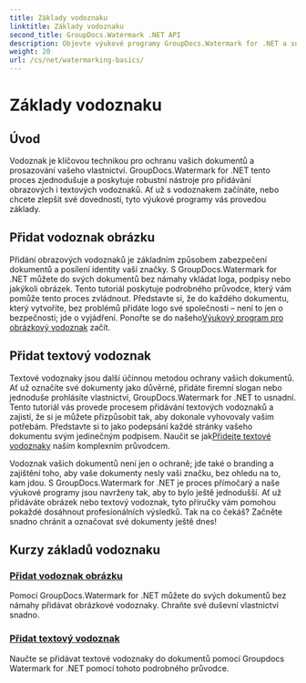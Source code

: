 ```yaml
---
title: Základy vodoznaku
linktitle: Základy vodoznaku
second_title: GroupDocs.Watermark .NET API
description: Objevte výukové programy GroupDocs.Watermark for .NET a snadno přidejte obrázkové a textové vodoznaky. Chraňte své dokumenty pomocí těchto snadno srozumitelných průvodců.
weight: 20
url: /cs/net/watermarking-basics/
---
```


# Základy vodoznaku

## Úvod
Vodoznak je klíčovou technikou pro ochranu vašich dokumentů a prosazování vašeho vlastnictví. GroupDocs.Watermark for .NET tento proces zjednodušuje a poskytuje robustní nástroje pro přidávání obrazových i textových vodoznaků. Ať už s vodoznakem začínáte, nebo chcete zlepšit své dovednosti, tyto výukové programy vás provedou základy.

## Přidat vodoznak obrázku

Přidání obrazových vodoznaků je základním způsobem zabezpečení dokumentů a posílení identity vaší značky. S GroupDocs.Watermark for .NET můžete do svých dokumentů bez námahy vkládat loga, podpisy nebo jakýkoli obrázek. Tento tutoriál poskytuje podrobného průvodce, který vám pomůže tento proces zvládnout. Představte si, že do každého dokumentu, který vytvoříte, bez problémů přidáte logo své společnosti – není to jen o bezpečnosti; jde o vyjádření. Ponořte se do našeho[Výukový program pro obrázkový vodoznak](./add-image-watermark/) začít.

## Přidat textový vodoznak

 Textové vodoznaky jsou další účinnou metodou ochrany vašich dokumentů. Ať už označíte své dokumenty jako důvěrné, přidáte firemní slogan nebo jednoduše prohlásíte vlastnictví, GroupDocs.Watermark for .NET to usnadní. Tento tutoriál vás provede procesem přidávání textových vodoznaků a zajistí, že si je můžete přizpůsobit tak, aby dokonale vyhovovaly vašim potřebám. Představte si to jako podepsání každé stránky vašeho dokumentu svým jedinečným podpisem. Naučit se jak[Přidejte textové vodoznaky](./add-text-watermark/) naším komplexním průvodcem.

Vodoznak vašich dokumentů není jen o ochraně; jde také o branding a zajištění toho, aby vaše dokumenty nesly vaši značku, bez ohledu na to, kam jdou. S GroupDocs.Watermark for .NET je proces přímočarý a naše výukové programy jsou navrženy tak, aby to bylo ještě jednodušší. Ať už přidáváte obrázek nebo textový vodoznak, tyto příručky vám pomohou pokaždé dosáhnout profesionálních výsledků. Tak na co čekáš? Začněte snadno chránit a označovat své dokumenty ještě dnes!

## Kurzy základů vodoznaku
### [Přidat vodoznak obrázku](./add-image-watermark/)
Pomocí GroupDocs.Watermark for .NET můžete do svých dokumentů bez námahy přidávat obrázkové vodoznaky. Chraňte své duševní vlastnictví snadno.
### [Přidat textový vodoznak](./add-text-watermark/)
Naučte se přidávat textové vodoznaky do dokumentů pomocí Groupdocs Watermark for .NET pomocí tohoto podrobného průvodce.